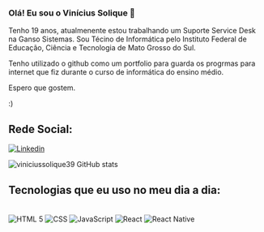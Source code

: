 ### Olá! Eu sou o Vinícius Solique  👋
Tenho 19 anos, atualmenente estou trabalhando um Suporte Service Desk na Ganso Sistemas. Sou Técino de Informática pelo Instituto Federal de Educação, Ciência e Tecnologia de Mato Grosso do Sul. 

Tenho utilizado o github como um portfolio para guarda os progrmas para internet que fiz durante o curso de informática do ensino médio. 

Espero que gostem. 

:)

## Rede Social:

[![Linkedin](https://img.shields.io/badge/LinkedIn-0077B5?style=for-the-badge&logo=linkedin&logoColor=white)](https://www.linkedin.com/in/vinicius-de-souza-solique-b547b2253/)

![viniciussolique39 GitHub stats](https://github-readme-stats.vercel.app/api?username=viniciussolique39&show_icons=true&theme=onedark)

## Tecnologias que eu uso no meu dia a dia:

<div style="display inline_block"><br/>
 <img align="center"alt="HTML 5"src="https://img.shields.io/badge/HTML5-E34F26?style=for-the-badge&logo=html5&logoColor=white"/>
 <img align="center"alt="CSS"src="https://img.shields.io/badge/CSS3-1572B6?style=for-the-badge&logo=css3&logoColor=white"/>
 <img align="center"alt="JavaScript"src="https://img.shields.io/badge/JavaScript-F7DF1E?style=for-the-badge&logo=javascript&logoColor=black"/>
 <img align="center"alt="React"src="https://img.shields.io/badge/React-20232A?style=for-the-badge&logo=react&logoColor=61DAFB"/>
 <img align="center"alt="React Native"src="https://img.shields.io/badge/React_Native-20232A?style=for-the-badge&logo=react&logoColor=61DAFB"/>
 
 
</div><br/>

